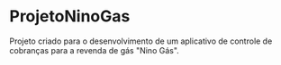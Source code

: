 # ProjetoNinoGas
Projeto criado para o desenvolvimento de um aplicativo de controle de cobranças para a revenda de gás "Nino Gás".
